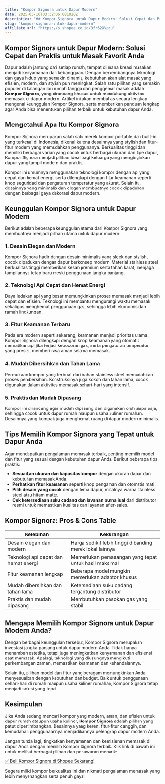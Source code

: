 ```yaml
---
title: "Kompor Signora untuk Dapur Modern"
date: 2025-05-16T03:32:06.081020Z
description: "## Kompor Signora untuk Dapur Modern: Solusi Cepat dan Praktis untuk Masak Favorit Anda..."
slug: "kompor-signora-untuk-dapur-modern"
affiliate_url: "https://s.shopee.co.id/3fr62XVpgu"
---
```

## Kompor Signora untuk Dapur Modern: Solusi Cepat dan Praktis untuk Masak Favorit Anda

Dapur adalah jantung dari setiap rumah, tempat di mana kreasi masakan menjadi kenyamanan dan kebanggaan. Dengan berkembangnya teknologi dan gaya hidup yang semakin dinamis, kebutuhan akan alat masak yang efisien, modern, dan stylish pun meningkat. Salah satu pilihan yang semakin populer di kalangan ibu rumah tangga dan penggemar masak adalah **Kompor Signora**, yang dirancang khusus untuk mendukung aktivitas memasak di dapur modern. Artikel ini akan membahas secara lengkap mengenai keunggulan Kompor Signora, serta memberikan panduan lengkap agar Anda bisa menentukan pilihan terbaik untuk kebutuhan dapur Anda.

## Mengetahui Apa Itu Kompor Signora

Kompor Signora merupakan salah satu merek kompor portable dan built-in yang terkenal di Indonesia, dikenal karena desainnya yang stylish dan fitur-fitur modern yang memudahkan penggunanya. Berkualitas tinggi dan memiliki berbagai varian yang cocok untuk berbagai ukuran dan tipe dapur, Kompor Signora menjadi pilihan ideal bagi keluarga yang menginginkan dapur yang tampil modern dan praktis.

Kompor ini umumnya menggunakan teknologi kompor dengan api yang cepat dan hemat energi, serta dilengkapi dengan fitur keamanan seperti knop seguridad dan pengaturan temperatur yang akurat. Selain itu, desainnya yang minimalis dan elegan membuatnya cocok dipadukan dengan berbagai gaya dekorasi dapur modern.

## Keunggulan Kompor Signora untuk Dapur Modern

Berikut adalah beberapa keunggulan utama dari Kompor Signora yang membuatnya menjadi pilihan utama untuk dapur modern:

### 1. Desain Elegan dan Modern

Kompor Signora hadir dengan desain minimalis yang sleek dan stylish, cocok dipadukan dengan dapur berkonsep modern. Material stainless steel berkualitas tinggi memberikan kesan premium serta tahan karat, menjaga tampilannya tetap baru meski penggunaan jangka panjang.

### 2. Teknologi Api Cepat dan Hemat Energi

Daya ledakan api yang besar memungkinkan proses memasak menjadi lebih cepat dan efisien. Teknologi ini membantu mengurangi waktu memasak sekaligus menghemat penggunaan gas, sehingga lebih ekonomis dan ramah lingkungan.

### 3. Fitur Keamanan Terbaru

Pada era modern seperti sekarang, keamanan menjadi prioritas utama. Kompor Signora dilengkapi dengan knop keamanan yang otomatis mematikan api jika terjadi kebocoran gas, serta pengaturan temperatur yang presisi, memberi rasa aman selama memasak.

### 4. Mudah Dibersihkan dan Tahan Lama

Permukaan kompor yang terbuat dari bahan stainless steel memudahkan proses pembersihan. Konstruksinya juga kokoh dan tahan lama, cocok digunakan dalam aktivitas memasak sehari-hari yang intensif.

### 5. Praktis dan Mudah Dipasang

Kompor ini dirancang agar mudah dipasang dan digunakan oleh siapa saja, sehingga cocok untuk dapur rumah maupun usaha kuliner rumahan. Desainnya yang kompak juga menghemat ruang di dapur modern minimalis.

## Tips Memilih Kompor Signora yang Tepat untuk Dapur Anda

Agar mendapatkan pengalaman memasak terbaik, penting memilih model dan fitur yang sesuai dengan kebutuhan dapur Anda. Berikut beberapa tips praktis:

- **Sesuaikan ukuran dan kapasitas kompor** dengan ukuran dapur dan kebutuhan memasak Anda.
- **Perhatikan fitur keamanan** seperti knop pengaman dan otomatis mati.
- **Pilih desain yang cocok** dengan tema dapur, misalnya warna stainless steel atau hitam matte.
- **Cek ketersediaan suku cadang dan layanan purna jual** dari distributor resmi untuk memastikan kualitas dan layanan after-sales.

## Kompor Signora: Pros & Cons Table

| Kelebihan | Kekurangan |
| --- | --- |
| Desain elegan dan modern | Harga sedikit lebih tinggi dibanding merek lokal lainnya |
| Teknologi api cepat dan hemat energi | Memerlukan pemasangan yang tepat untuk hasil maksimal |
| Fitur keamanan lengkap | Beberapa model mungkin memerlukan adaptor khusus |
| Mudah dibersihkan dan tahan lama | Ketersediaan suku cadang tergantung distributor |
| Praktis dan mudah dipasang | Membutuhkan pasokan gas yang stabil |

## Mengapa Memilih Kompor Signora untuk Dapur Modern Anda?

Dengan berbagai keunggulan tersebut, Kompor Signora merupakan investasi jangka panjang untuk dapur modern Anda. Tidak hanya menambah estetika, tetapi juga meningkatkan kenyamanan dan efisiensi saat memasak. Apalagi, teknologi yang diusungnya mengikuti perkembangan zaman, memastikan keamanan dan kehandalannya.

Selain itu, pilihan model dan fitur yang beragam memungkinkan Anda menyesuaikan dengan kebutuhan dan budget. Baik untuk penggunaan sehari-hari di rumah maupun usaha kuliner rumahan, Kompor Signora tetap menjadi solusi yang tepat.

## Kesimpulan

Jika Anda sedang mencari kompor yang modern, aman, dan efisien untuk dapur rumah ataupun usaha kuliner, **Kompor Signora** adalah pilihan yang patut dipertimbangkan. Desainnya yang keren, fitur-fitur canggih, dan kemudahan penggunaannya menjadikannya pelengkap dapur modern Anda.

Jangan tunda lagi, tingkatkan kenyamanan dan keefisienan memasak di dapur Anda dengan memilih Kompor Signora terbaik. Klik link di bawah ini untuk melihat berbagai pilihan dan penawaran menarik:

[✅ Beli Kompor Signora di Shopee Sekarang!](https://s.shopee.co.id/3fr62XVpgu) 

Segera miliki kompor berkualitas ini dan nikmati pengalaman memasak yang lebih menyenangkan serta penuh gaya!